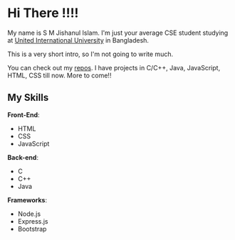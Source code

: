 # Hi There !!!!

My name is S M Jishanul Islam. I'm just your average CSE student studying at <a href="">United International University</a> in Bangladesh.

This is a very short intro, so I'm not going to write much.

You can check out my <a href="https://github.com/S-M-J-I?tab=repositories">repos</a>. I have projects in C/C++, Java, JavaScript, HTML, CSS till now. More to come!!


## My Skills

**Front-End**:
 - HTML
 - CSS
 - JavaScript

**Back-end**:
 - C
 - C++
 - Java

**Frameworks**:
 - Node.js
 - Express.js
 - Bootstrap
